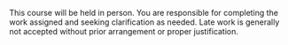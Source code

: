 This course will be held in person. You are responsible for completing the work assigned and seeking clarification as needed. Late work is generally not accepted without prior arrangement or proper justification.